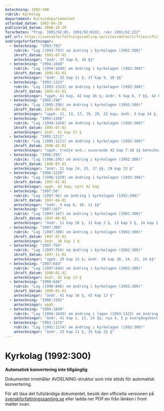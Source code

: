 ```yaml
---
beteckning: 1992:300
rubrik: Kyrkolag
departement: Kulturdepartementet
utfardad_datum: 1992-04-29
publicerad_datum: 2008-10-29
forarbeten: "Prop. 1991/92:85, 1991/92:KU32, rskr 1991/92:222"
pdf_url: https://svenskforfattningssamling.se/sites/default/files/sfs/1992-04/SFS1992-300.pdf
andringsforfattningar:
  - beteckning: "1993:793"
    rubrik: "Lag (1993:793) om ändring i kyrkolagen (1992:300)"
    ikraft_datum: 1993-07-01
    anteckningar: "ändr. 37 kap 9, 10 §§"
  - beteckning: "1994:1848"
    rubrik: "Lag (1994:1848) om ändring i kyrkolagen (1992:300)"
    ikraft_datum: 1995-01-01
    anteckningar: "ändr. 32 kap 11 §, 37 kap 9, 10 §§"
  - beteckning: "1993:1323"
    rubrik: "Lag (1993:1323) om ändring i kyrkolagen (1992:300)"
    ikraft_datum: 1995-01-01
    anteckningar: "upph. 41 kap, 42 kap 16 §; ändr. 6 kap 6, 7 §§, 42 kap 12, 14, 15, 25 §§; nytt 41 kap"
  - beteckning: "1995:296"
    rubrik: "Lag (1995:296) om ändring i kyrkolagen (1992:300)"
    ikraft_datum: 1995-04-01
    anteckningar: "upph. 11, 13, 17, 19, 20, 22 kap; ändr. 5 kap 24 §, 8 kap 1 §, 9 kap 14, 19, 21 §§, 14 kap 5, 8 §§, 15 kap 9 §, 16 kap 4 §, 18 kap 4 §, 23 kap 8 §, 24 kap 6 §, 25 kap 8 §, 26 kap 5 §, 33 kap 8, 24, 30 §§, 34 kap 14 §, 37 kap 21 §, 42 kap 8 §, 43 kap 10 §, 44 kap 11, 12, 19 §§, 45 kap 29 §, 46 kap 10 §, 47 kap 1 §; nya 4 kap 10, 11 §§, 12 kap 9 a §, 11, 13, 17, 19, 20, 22 kap, rubr. närmast före 4 kap 10 §"
  - beteckning: "1994:1450"
    rubrik: "Lag (1994:1450) om ändring i kyrkolagen (1992:300)"
    ikraft_datum: 1995-07-01
    anteckningar: ändr. 41 kap 27 §
  - beteckning: "1995:1211"
    rubrik: "Lag (1995:1211) om ändring i kyrkolagen (1992:300)"
    ikraft_datum: 1996-01-01
    anteckningar: "upph. tredje avd.; nuvarande 42 kap 7-28 §§ betecknas 42 kap 8-29 §§; ändr. 1 kap 1 §, 6 kap 1 §, 11 kap 9, 10, 12 §§, 12 kap 2 §, 13 kap 2 §, 14 kap 8 §, 15 kap 1, 9 §§, 24 kap 4 §, 25 kap 5 §, 26 kap 3 §, 27 kap 7, 9 §§, 29 kap 1 §, 30 kap 1 §, 31 kap 3 §, 35 kap 35 §, 39 kap 5 §, den nya 42 kap 14 §, 43 kap 3, 8 §§, 45 kap 5, 9 §§, 46 kap 6, 13, 15, 17 §§, rubr. närmast före 23 kap 8 §; nya tredje avd., 42 kap 7 §"
  - beteckning: "1996:295"
    rubrik: "Lag (1996:295) om ändring i kyrkolagen (1992:300)"
    ikraft_datum: 1996-07-01
    anteckningar: "ändr. 11 kap 14, 15, 17 §§, 29 kap 13 §"
  - beteckning: "1996:1229"
    rubrik: "Lag (1996:1229) om ändring i kyrkolagen (1992:300)"
    ikraft_datum: 1997-01-01
    anteckningar: upph. 42 kap; nytt 42 kap
  - beteckning: "1997:56"
    rubrik: "Lag (1997:56) om ändring i kyrkolagen (1992:300)"
    ikraft_datum: 1997-04-01
    anteckningar: "ändr. 3 kap 6, 10, 11 §§"
  - beteckning: "1997:167"
    rubrik: "Lag (1997:167) om ändring i kyrkolagen (1992:300)"
    ikraft_datum: 1997-06-01
    anteckningar: "ändr. 11 kap 16 §, 12 kap 2 §, 13 kap 5 §, 14 kap 1 §, 15 kap 6 §, 17 kap 11, 26 §§, 20 kap 1 §, 27 kap 5 §, 29 kap 4 §, 43 kap 19 §, 46 kap 3 §"
  - beteckning: "1997:300"
    rubrik: "Lag (1997:300) om ändring i kyrkolagen (1992:300)"
    ikraft_datum: 1997-07-01
    anteckningar: ändr. 36 kap 1 §
  - beteckning: "1997:754"
    rubrik: "Lag (1997:754) om ändring i kyrkolagen (1992:300)"
    ikraft_datum: 1997-11-01
    anteckningar: "upph. 29 kap 15 §; ändr. 29 kap 10, 14, 23, 24 §§"
  - beteckning: "1997:644"
    rubrik: "Lag (1997:644) om ändring i kyrkolagen (1992:300)"
    ikraft_datum: 1998-01-01
    anteckningar: ändr. 42 kap 13 §
  - beteckning: "1998:846"
    rubrik: "Lag (1998:846) om ändring i kyrkolagen (1992:300)"
    ikraft_datum: 1999-01-01
    anteckningar: "ändr. 41 kap 16 §, 42 kap 13 §"
  - beteckning: "1998:1592"
    anteckningar: upph.
  - beteckning: "1994:1849"
    rubrik: "Lag (1994:1849) om ändring i lagen (1993:1323) om ändring i kyrkolagen (1992:300)"
    anteckningar: "ändr. 41 kap 1, 13, 24 §§; nya 4, 5 p övergångsbest. till 1993:1323"
  - beteckning: "1992:1174"
    rubrik: "Lag (1992:1174) om ändring i kyrkolagen (1992:300)"
    anteckningar: "ändr. 33 kap 11 §, 35 kap 22 §"
---
```


# Kyrkolag (1992:300)

**Automatisk konvertering inte tillgänglig**

Dokumentet innehåller AVDELNING-struktur som inte stöds för automatisk konvertering.

För att läsa det fullständiga dokumentet, besök den officiella versionen på [svenskforfattningssamling.se](https://svenskforfattningssamling.se/) eller ladda ner PDF:en från länken i front matter ovan.